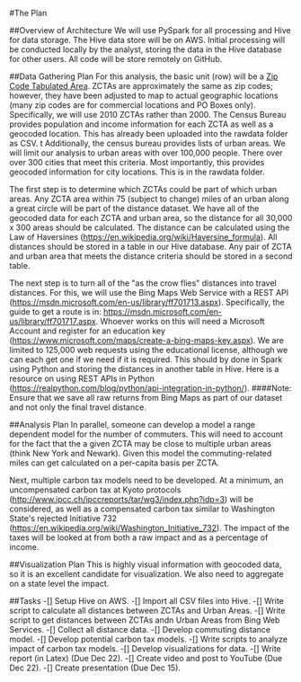 #The Plan

##Overview of Architecture
We will use PySpark for all processing and Hive for data storage.  The Hive data store will be on AWS.  Initial processing will be conducted locally by the analyst, storing the data in the Hive database for other users.  All code will be store remotely on GitHub.

##Data Gathering Plan
For this analysis, the basic unit (row) will be a <a href="https://www.census.gov/geo/reference/zctas.html">Zip Code Tabulated Area</a>.  ZCTAs are approximately the same as zip codes; however, they have been adjusted to map to actual geographic locations (many zip codes are for commercial locations and PO Boxes only).  Specifically, we will use 2010 ZCTAs rather than 2000.  The Census Bureau provides population and income information for each ZCTA as well as a geocoded location.  This has already been uploaded into the rawdata folder as CSV.
t
Additionally, the census bureau provides lists of urban areas.  We will limit our analysis to urban areas with over 100,000 people.  There over over 300 cities that meet this criteria.  Most importantly, this provides geocoded information for city locations.  This is in the rawdata folder.

The first step is to determine which ZCTAs could be part of which urban areas.  Any ZCTA area within 75 (subject to change) miles of an urban along a great circle will be part of the distance dataset.  We have all of the geocoded data for each ZCTA and urban area, so the distance for all 30,000 x 300 areas should be calculated.  The distance can be calculated using the Law of Haversines (https://en.wikipedia.org/wiki/Haversine_formula).  All distances should be stored in a table in our Hive database.  Any pair of ZCTA and urban area that meets the distance criteria should be stored in a second table.

The next step is to turn all of the "as the crow flies" distances into travel distances.  For this, we will use the Bing Maps Web Service with a REST API (https://msdn.microsoft.com/en-us/library/ff701713.aspx).  Specifically, the guide to get a route is in: https://msdn.microsoft.com/en-us/library/ff701717.aspx.  Whoever works on this will need a Microsoft Account and register for an education key (https://www.microsoft.com/maps/create-a-bing-maps-key.aspx).  We are limited to 125,000 web requests using the educational license, although we can each get one if we need if it is required.  This should by done in Spark using Python and storing the distances in another table in Hive.  Here is a resource on using REST APIs in Python (https://realpython.com/blog/python/api-integration-in-python/).
####Note: Ensure that we save all raw returns from Bing Maps as part of our dataset and not only the final travel distance.

##Analysis Plan
In parallel, someone can develop a model a range dependent model for the number of commuters.  This will need to account for the fact that the a given ZCTA may be close to multiple urban areas (think New York and Newark).  Given this model the commuting-related miles can get calculated on a per-capita basis per ZCTA.

Next, multiple carbon tax models need to be developed.  At a minimum, an uncompensated carbon tax at Kyoto protocols (http://www.ipcc.ch/ipccreports/tar/wg3/index.php?idp=3) will be considered, as well as a compensated carbon tax similar to Washington State's rejected Initiative 732 (https://en.wikipedia.org/wiki/Washington_Initiative_732).  The impact of the taxes will be looked at from both a raw impact and as a percentage of income.

##Visualization Plan
This is highly visual information with geocoded data, so it is an excellent candidate for visualization.  We also need to aggregate on a state level the impact.

##Tasks
-[] Setup Hive on AWS.
-[] Import all CSV files into Hive.
-[] Write script to calculate all distances between ZCTAs and Urban Areas.
-[] Write script to get distances between ZCTAs andn Urban Areas from Bing Web Services.
-[] Collect all distance data.
-[] Develop commuting distance model.
-[] Develop potential carbon tax models.
-[] Write scripts to analyze impact of carbon tax models.
-[] Develop visualizations for data.
-[] Write report (in Latex) (Due Dec 22).
-[] Create video and post to YouTube (Due Dec 22).
-[] Create presentation (Due Dec 15).
